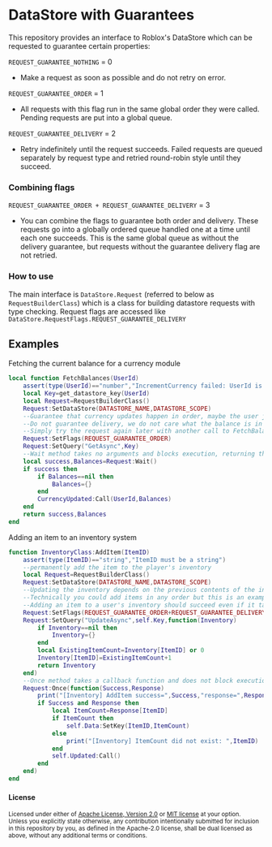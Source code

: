 DataStore with Guarantees
=========================

This repository provides an interface to Roblox's DataStore which can be requested to guarantee certain properties:

`REQUEST_GUARANTEE_NOTHING` = 0
- Make a request as soon as possible and do not retry on error.

`REQUEST_GUARANTEE_ORDER` = 1
- All requests with this flag run in the same global order they were called.  Pending requests are put into a global queue.

`REQUEST_GUARANTEE_DELIVERY` = 2
- Retry indefinitely until the request succeeds.  Failed requests are queued separately by request type and retried round-robin style until they succeed.

### Combining flags
`REQUEST_GUARANTEE_ORDER + REQUEST_GUARANTEE_DELIVERY` = 3
- You can combine the flags to guarantee both order and delivery.  These requests go into a globally ordered queue handled one at a time until each one succeeds.  This is the same global queue as without the delivery guarantee, but requests without the guarantee delivery flag are not retried.

### How to use
The main interface is `DataStore.Request` (referred to below as `RequestBuilderClass`) which is a class for building datastore requests with type checking.  Request flags are accessed like `DataStore.RequestFlags.REQUEST_GUARANTEE_DELIVERY`

## Examples

Fetching the current balance for a currency module
```lua
local function FetchBalances(UserId)
	assert(type(UserId)=="number","IncrementCurrency failed: UserId is not a number")
	local Key=get_datastore_key(UserId)
	local Request=RequestBuilderClass()
	Request:SetDataStore(DATASTORE_NAME,DATASTORE_SCOPE)
	--Guarantee that currency updates happen in order, maybe the user just bought currency and the request is still in transit.
	--Do not guarantee delivery, we do not care what the balance is in 5 minutes
	--Simply try the request again later with another call to FetchBalances
	Request:SetFlags(REQUEST_GUARANTEE_ORDER)
	Request:SetQuery("GetAsync",Key)
	--Wait method takes no arguments and blocks execution, returning the reponse
	local success,Balances=Request:Wait()
	if success then
		if Balances==nil then
			Balances={}
		end
		CurrencyUpdated:Call(UserId,Balances)
	end
	return success,Balances
end
```

Adding an item to an inventory system
```lua
function InventoryClass:AddItem(ItemID)
	assert(type(ItemID)=="string","ItemID must be a string")
	--permanently add the item to the player's inventory
	local Request=RequestBuilderClass()
	Request:SetDataStore(DATASTORE_NAME,DATASTORE_SCOPE)
	--Updating the inventory depends on the previous contents of the inventory, so guarantee order
	--Technically you could add items in any order but this is an example...
	--Adding an item to a user's inventory should succeed even if it takes 5 minutes, so guarantee delivery
	Request:SetFlags(REQUEST_GUARANTEE_ORDER+REQUEST_GUARANTEE_DELIVERY)
	Request:SetQuery("UpdateAsync",self.Key,function(Inventory)
		if Inventory==nil then
			Inventory={}
		end
		local ExistingItemCount=Inventory[ItemID] or 0
		Inventory[ItemID]=ExistingItemCount+1
		return Inventory
	end)
	--Once method takes a callback function and does not block execution
	Request:Once(function(Success,Response)
		print("[Inventory] AddItem success=",Success,"response=",Response)
		if Success and Response then
			local ItemCount=Response[ItemID]
			if ItemCount then
				self.Data:SetKey(ItemID,ItemCount)
			else
				print("[Inventory] ItemCount did not exist: ",ItemID)
			end
			self.Updated:Call()
		end
	end)
end
```

#### License

<sup>
Licensed under either of <a href="LICENSE-APACHE">Apache License, Version
2.0</a> or <a href="LICENSE-MIT">MIT license</a> at your option.
</sup>

<br>

<sub>
Unless you explicitly state otherwise, any contribution intentionally submitted
for inclusion in this repository by you, as defined in the Apache-2.0 license, shall
be dual licensed as above, without any additional terms or conditions.
</sub>
